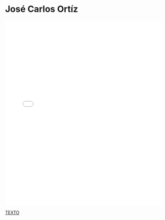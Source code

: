 # José Carlos Ortíz

<MDXLayout>
  <embed src="/assets/files/Jose%20Carlos%20Ortiz%20Gutierrez-e913d07681fa0fb580c31bd4a561f52a.pdf" type="application/pdf" width="100%" height="600px" />
</MDXLayout>

[TEXTO](../../../static/PDFs/Commitment/Jose%20Carlos%20Ortiz%20Gutierrez.pdf)